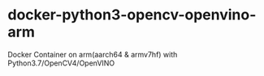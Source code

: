# docker-python3-opencv-openvino-arm

Docker Container on arm(aarch64 & armv7hf) with Python3.7/OpenCV4/OpenVINO
